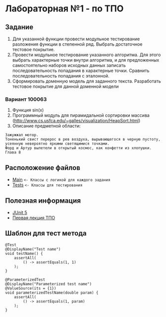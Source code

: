 # Лабораторная №1 - по ТПО 
## Задание
1. Для указанной функции провести модульное тестирование разложения функции в степенной ряд. Выбрать достаточное тестовое покрытие.
2. Провести модульное тестирование указанного алгоритма. Для этого выбрать характерные точки внутри алгоритма, и для предложенных самостоятельно наборов исходных данных записать последовательность попадания в характерные точки. Сравнить последовательность попадания с эталонной.
3. Сформировать доменную модель для заданного текста.  Разработать тестовое покрытие для данной доменной модели

### Вариант 100063
1. Функция sin(x)
2. Программный модуль для пирамидальной сортировки массива (http://www.cs.usfca.edu/~galles/visualization/HeapSort.html)
3. Описание предметной области: 
```
Зажужжал мотор. 
Тоненький свист перерос в рев воздуха, вырывающегося в черную пустоту, усеянную невероятно яркими светящимися точками. 
Форд и Артур вылетели в открытый космос, как конфетти из хлопушки. 
Глава 8
```

## Расположение файлов

+ [Main](./src/main/java/com/krivonosovandmarkov) `<- Классы с логикой для каждого задания`
+ [Tests](./src/test/java/com/krivonosovandmarkov) `<- Классы для тестирования`

## Полезная информация
+ [JUnit 5](https://www.baeldung.com/parameterized-tests-junit-5)
+ [Первая лекция ТПО](https://youtu.be/4gAvA-8BzS0)

## Шаблон для тест метода
```
@Test
@DisplayName("Test name")
void testName() {
    assertAll(
        () -> assertEquals(1, 1)
    );
}
```

```
@ParameterizedTest
@DisplayName("Parameterized test name")
@ValueSource(its = {1})
void parameterizedTestName(double param) {
    assertAll(
        () -> assertEquals(1, param)
    );
}
```